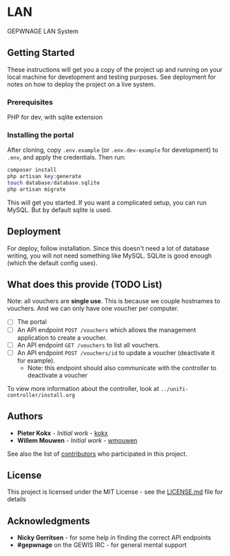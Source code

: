 # LAN

GEPWNAGE LAN System

## Getting Started

These instructions will get you a copy of the project up and running on your
local machine for development and testing purposes. See deployment for notes on
how to deploy the project on a live system.

### Prerequisites

PHP for dev, with sqlite extension

### Installing the portal

After cloning, copy `.env.example` (or `.env.dev-example` for development) to `.env`,
and apply the credentials. Then run:

```php
composer install
php artisan key:generate
touch database/database.sqlite
php artisan migrate
```

This will get you started. If you want a complicated setup, you can run MySQL. But by
default sqlite is used.

## Deployment

For deploy, follow installation. Since this doesn't need a lot of database
writing, you will not need something like MySQL. SQLite is good enough (which
the default config uses).

## What does this provide (TODO List)

Note: all vouchers are **single use**. This is because we couple hostnames to vouchers. And we
can only have one voucher per computer.

- [ ] The portal
- [ ] An API endpoint `POST /vouchers` which allows the management application to create a voucher.
- [ ] An API endpoint `GET /vouchers` to list all vouchers.
- [ ] An API endpoint `POST /vouchers/id` to update a voucher (deactivate it for example).
  - Note: this endpoint should also communicate with the controller to deactivate a voucher

To view more information about the controller, look at `../unifi-controller/install.org`

## Authors

* **Pieter Kokx** - *Initial work* - [kokx](https://github.com/kokx)
* **Willem Mouwen** - *Initial work* - [wmouwen](https://github.com/wmouwen)

See also the list of [contributors](https://github.com/GEPWNAGE/lan/contributors) who participated in this project.

## License

This project is licensed under the MIT License - see the [LICENSE.md](LICENSE.md) file for details

## Acknowledgments

* **Nicky Gerritsen** - for some help in finding the correct API endpoints
* **#gepwnage** on the GEWIS IRC - for general mental support
